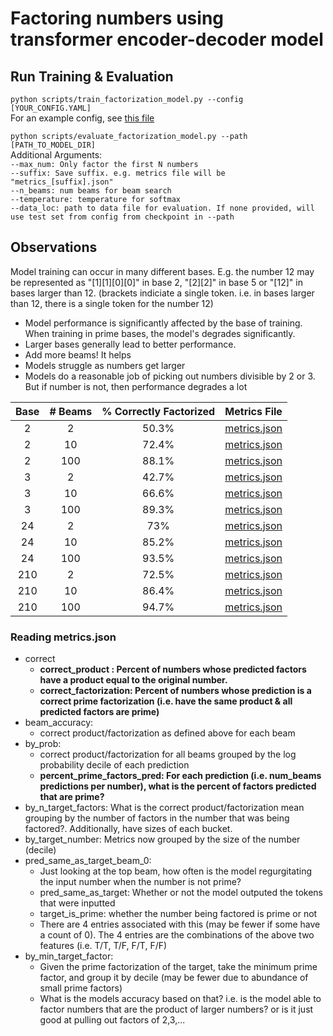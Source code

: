 # Factoring numbers using transformer encoder-decoder model

## Run Training & Evaluation

`python scripts/train_factorization_model.py --config [YOUR_CONFIG.YAML]`  
For an example config, see [this file](config.yaml)


`python scripts/evaluate_factorization_model.py --path [PATH_TO_MODEL_DIR]`  
Additional Arguments:  
`--max_num: Only factor the first N numbers`  
`--suffix: Save suffix. e.g. metrics file will be "metrics_[suffix].json"`  
`--n_beams: num beams for beam search`  
`--temperature: temperature for softmax`  
`--data_loc: path to data file for evaluation. If none provided, will use test set from config from checkpoint in --path`  


## Observations
Model training can occur in many different bases. E.g. the number 12 may be represented as "[1][1][0][0]" in base 2, "[2][2]" in base 5 or "[12]" in bases larger than 12. (brackets indiciate a single token. i.e. in bases larger than 12, there is a single token for the number 12)
* Model performance is significantly affected by the base of training. When training in prime bases, the model's degrades significantly.    
* Larger bases generally lead to better performance.  
* Add more beams! It helps
* Models struggle as numbers get larger
* Models do a reasonable job of picking out numbers divisible by 2 or 3. But if number is not, then performance degrades a lot


| Base | # Beams | % Correctly Factorized | Metrics File  |
| :---:| :----:|:---: |:---: |
| 2      | 2       |50.3%|[metrics.json](models/base_2/metrics.json)|
| 2   | 10        |72.4%|[metrics.json](models/base_2/metrics_beam_10.json)|
| 2   | 100        |88.1%|[metrics.json](models/base_2/metrics_beam_100.json)|
| 3   | 2        |42.7%|[metrics.json](models/base_3/metrics.json)|
| 3   | 10        |66.6%|[metrics.json](models/base_3/metrics_beam_10.json)|
| 3   | 100        |89.3%|[metrics.json](models/base_3/metrics_beam_100.json)|
| 24   | 2        |73%|[metrics.json](models/base_24/metrics.json)|
| 24   | 10        |85.2%|[metrics.json](models/base_24/metrics_beam_10.json)|
| 24   | 100        |93.5%|[metrics.json](models/base_24/metrics_beam_100.json)|
| 210   | 2        |72.5%|[metrics.json](models/base_210/metrics.json)|
| 210   | 10        |86.4%| [metrics.json](models/base_210/metrics_beam_10.json)|
| 210   | 100        |94.7%|[metrics.json](models/base_210/metrics_beam_100.json)|




### Reading metrics.json
* correct
  * **correct_product : Percent of numbers whose predicted factors have a product equal to the original number.**
  * **correct_factorization: Percent of numbers whose prediction is a correct prime factorization (i.e. have the same product & all predicted factors are prime)**
* beam_accuracy:
  * correct product/factorization as defined above for each beam
* by_prob:
  * correct product/factorization for all beams grouped by the log probability decile of each prediction
  * **percent_prime_factors_pred: For each prediction (i.e. num_beams predictions per number), what is the percent of factors predicted that are prime?**
* by_n_target_factors: What is the correct product/factorization mean grouping by the number of factors in the number that was being factored?. Additionally, have sizes of each bucket.
* by_target_number: Metrics now grouped by the size of the number (decile)
* pred_same_as_target_beam_0:
  * Just looking at the top beam, how often is the model regurgitating the input number when the number is not prime?
  * pred_same_as_target: Whether or not the model outputed the tokens that were inputted
  * target_is_prime: whether the number being factored is prime or not
  * There are 4 entries associated with this (may be fewer if some have a count of 0). The 4 entries are the combinations of the above two features (i.e. T/T, T/F, F/T, F/F)
* by_min_target_factor:
  * Given the prime factorization of the target, take the minimum prime factor, and group it by decile (may be fewer due to abundance of small prime factors)
  * What is the models accuracy based on that? i.e. is the model able to factor numbers that are the product of larger numbers? or is it just good at pulling out factors of 2,3,...

  

